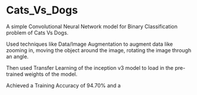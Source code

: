 # Cats_Vs_Dogs

A simple Convolutional Neural Network model for Binary Classification problem of Cats Vs Dogs.

Used techniques like Data/Image Augmentation to augment data like zooming in, moving the object around the image, rotating the image through an angle.

Then used Transfer Learning of the inception v3 model to load in the pre-trained weights of the model.

Achieved a Training Accuracy of 94.70% and a
